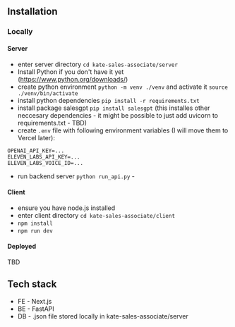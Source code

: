 ## Installation

### Locally

#### Server

- enter server directory `cd kate-sales-associate/server`
- Install Python if you don't have it yet (https://www.python.org/downloads/)
- create python environment `python -m venv ./venv` and activate it `source ./venv/bin/activate`
- install python dependencies `pip install -r requirements.txt`
- install package salesgpt `pip install salesgpt` (this installes other neccesary dependencies - it might be possible to just add uvicorn to requirements.txt - TBD)
- create `.env` file with following environment variables (I will move them to Vercel later):

```
OPENAI_API_KEY=...
ELEVEN_LABS_API_KEY=...
ELEVEN_LABS_VOICE_ID=...
```

- run backend server `python run_api.py` -

#### Client

- ensure you have node.js installed
- enter client directory `cd kate-sales-associate/client`
- `npm install`
- `npm run dev`

#### Deployed

TBD

## Tech stack

- FE - Next.js
- BE - FastAPI
- DB - .json file stored locally in kate-sales-associate/server
